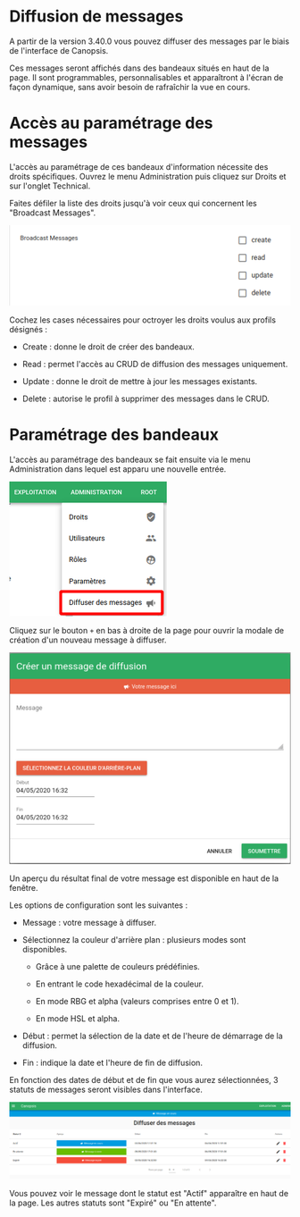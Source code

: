 # Diffusion de messages

A partir de la version 3.40.0 vous pouvez diffuser des messages par le biais de l'interface de Canopsis.

Ces messages seront affichés dans des bandeaux situés en haut de la page. Il sont programmables, personnalisables et apparaîtront à l'écran de façon dynamique, sans avoir besoin de rafraîchir la vue en cours.

# Accès au paramétrage des messages

L'accès au paramétrage de ces bandeaux d'information nécessite des droits spécifiques. Ouvrez le menu Administration puis cliquez sur Droits et sur l'onglet Technical.

Faites défiler la liste des droits jusqu'à voir ceux qui concernent les "Broadcast Messages".

![Droits CRUD diffuser des messages](img/droits-crud-broadcast-messages.png)

Cochez les cases nécessaires pour octroyer les droits voulus aux profils désignés :

- Create : donne le droit de créer des bandeaux.

- Read : permet l'accès au CRUD de diffusion des messages uniquement.

- Update : donne le droit de mettre à jour les messages existants.

- Delete : autorise le profil à supprimer des messages dans le CRUD.

# Paramétrage des bandeaux

L'accès au paramétrage des bandeaux se fait ensuite via le menu Administration dans lequel est apparu une nouvelle entrée.

![Accès CRUD diffuser des messages](img/acces-crud-broadcast-messages.png)

Cliquez sur le bouton `+` en bas à droite de la page pour ouvrir la modale de création d'un nouveau message à diffuser.

![Modale de création nouveau message](img/modale-creation-broadcast-message.png)

Un aperçu du résultat final de votre message est disponible en haut de la fenêtre.

Les options de configuration sont les suivantes :

- Message : votre message à diffuser.

- Sélectionnez la couleur d'arrière plan : plusieurs modes sont disponibles.

    - Grâce à une palette de couleurs prédéfinies.

    - En entrant le code hexadécimal de la couleur.

    - En mode RBG et alpha (valeurs comprises entre 0 et 1).

    - En mode HSL et alpha.

- Début : permet la sélection de la date et de l'heure de démarrage de la diffusion.

- Fin : indique la date et l'heure de fin de diffusion.

En fonction des dates de début et de fin que vous aurez sélectionnées, 3 statuts de messages seront visibles dans l'interface.

![Affichage des différents types de messages](img/differents-types-de-broadcast-messages.png)

Vous pouvez voir le message dont le statut est "Actif" apparaître en haut de la page. Les autres statuts sont "Expiré" ou "En attente".
